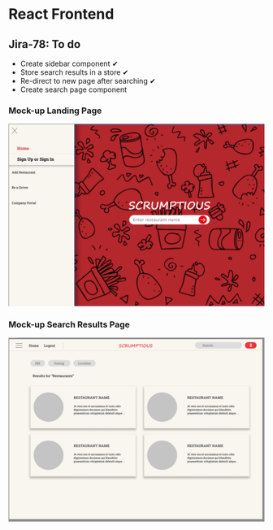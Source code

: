 # React Frontend

## Jira-78: To do
  - Create sidebar component ✔
  - Store search results in a store ✔
  - Re-direct to new page after searching ✔
  - Create search page component

### Mock-up Landing Page
![image](/src/assets/landing-page-mock.png)

### Mock-up Search Results Page
![image](/src/assets/search-results-mock.png)
